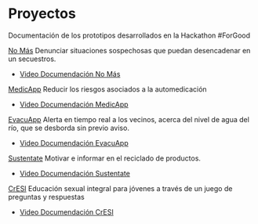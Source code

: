 # Proyectos
Documentación de los prototipos desarrollados en la Hackathon #ForGood

[No Más](https://github.com/Devs4good/nomas)
Denunciar situaciones sospechosas que puedan desencadenar en un secuestros.
 - [Video Documendación No Más](https://youtu.be/S71KHN0Lq28)
 

[MedicApp](https://github.com/Devs4good/medicapp)
Reducir los riesgos asociados a la automedicación
 - [Video Documendación MedicApp](https://youtu.be/pd0MyvBSJ0E)
 

[EvacuApp](https://github.com/Devs4good/evacuapp)
Alerta en tiempo real a los vecinos, acerca del nivel de agua del río, que se desborda sin previo aviso.
 - [Video Documendación EvacuApp](https://youtu.be/_4jq6WLvat4)
 

[Sustentate](https://github.com/Devs4good/sustentate)
 Motivar e informar en el reciclado de productos.
 - [Video Documendación Sustentate](https://youtu.be/C2VJ7Fz0o6A)
 

[CrESI](https://github.com/Devs4good/cresi)
Educación sexual integral para jóvenes a través de un juego de preguntas y respuestas
 - [Video Documendación CrESI](https://youtu.be/Z8v3gIoG6ww)
 



